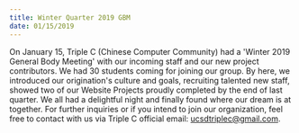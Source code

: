 ```yaml
---
title: Winter Quarter 2019 GBM
date: 01/15/2019
---
```

On January 15, Triple C (Chinese Computer Community) had a 'Winter 2019 General Body Meeting' with our incoming staff and our new project contributors. We had 30 students coming for joining our group. By here, we introduced our origination's culture and goals, recruiting talented new staff, showed two of our Website Projects proudly completed by the end of last quarter. We all had a delightful night and finally found where our dream is at together. For further inquiries or if you intend to join our organization, feel free to contact with us via Triple C official email: ucsdtriplec@gmail.com.


